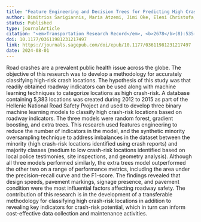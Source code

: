```yaml
---
title: "Feature Engineering and Decision Trees for Predicting High Crash-Risk Locations Using Roadway Indicators"
author: Dimitrios Sarigiannis, Maria Atzemi, Jimi Oke, Eleni Christofa, Simos Gerasimidis
status: Published
type: journalArticle
citation: "<em>Transportation Research Record</em>, <b>2678</b>(8):535-548"
doi: 10.1177/03611981231217497
link: https://journals.sagepub.com/doi/epub/10.1177/03611981231217497
date: 2024-08-01
---
```



Road crashes are a prevalent public health issue across the globe. The objective of this research was to develop a methodology for accurately classifying high-risk crash locations. The hypothesis of this study was that readily obtained roadway indicators can be used along with machine learning techniques to categorize locations as high crash-risk. A database containing 5,383 locations was created during 2012 to 2015 as part of the Hellenic National Road Safety Project and used to develop three binary machine learning models to classify high crash-risk locations based on roadway indicators. The three models were random forest, gradient boosting, and extra trees. This research used features engineering to reduce the number of indicators in the model, and the synthetic minority oversampling technique to address imbalances in the dataset between the minority (high crash-risk locations identified using crash reports) and majority classes (medium to low crash-risk locations identified based on local police testimonies, site inspections, and geometry analysis). Although all three models performed similarly, the extra trees model outperformed the other two on a range of performance metrics, including the area under the precision–recall curve and the F1-score. The findings revealed that design speeds, pavement markings, signage presence, and pavement condition were the most influential factors affecting roadway safety. The contribution of this research is in the development of a transferable methodology for classifying high crash-risk locations in addition to revealing key indicators for crash-risk potential, which in turn can inform cost-effective data collection and maintenance activities.
